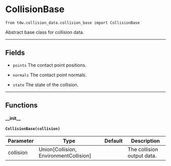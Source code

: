 # CollisionBase

`from tdw.collision_data.collision_base import CollisionBase`

Abstract base class for collision data.

***

## Fields

- `points` The contact point positions.

- `normals` The contact point normals.

- `state` The state of the collision.

***

## Functions

#### \_\_init\_\_

**`CollisionBase(collision)`**

| Parameter | Type | Default | Description |
| --- | --- | --- | --- |
| collision |  Union[Collision, EnvironmentCollision] |  | The collision output data. |

